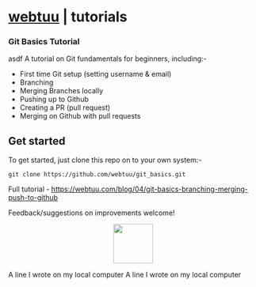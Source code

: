 __[webtuu](google.com) | tutorials__
=====================
### Git Basics Tutorial
asdf
A tutorial on Git fundamentals for beginners, including:-

* First time Git setup (setting username & email)
* Branching
* Merging Branches locally
* Pushing up to Github
* Creating a PR (pull request)
* Merging on Github with pull requests

__Get started__
---------------
To get started, just clone this repo on to your own system:-

`git clone https://github.com/webtuu/git_basics.git`

Full tutorial - https://webtuu.com/blog/04/git-basics-branching-merging-push-to-github

Feedback/suggestions on improvements welcome!

<p align="center">
<img height="80px" src="https://avatars2.githubusercontent.com/u/49844884?s=460&v=4"/>
 </p>
A line I wrote on my local computer
A line I wrote on my local computer
